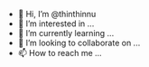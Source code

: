 - 👋 Hi, I’m @thinthinnu
- 👀 I’m interested in ...
- 🌱 I’m currently learning ...
- 💞️ I’m looking to collaborate on ...
- 📫 How to reach me ...

<!---
thinthinnu/thinthinnu is a ✨ special ✨ repository because its `README.md` (this file) appears on your GitHub profile.
You can click the Preview link to take a look at your changes.
--->
